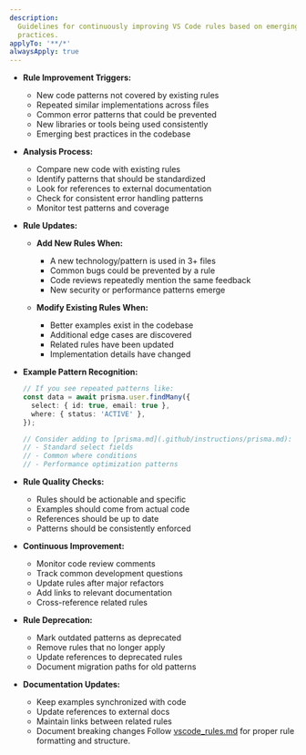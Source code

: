 ```yaml
---
description:
  Guidelines for continuously improving VS Code rules based on emerging code patterns and best
  practices.
applyTo: '**/*'
alwaysApply: true
---
```


- **Rule Improvement Triggers:**

  - New code patterns not covered by existing rules
  - Repeated similar implementations across files
  - Common error patterns that could be prevented
  - New libraries or tools being used consistently
  - Emerging best practices in the codebase

- **Analysis Process:**

  - Compare new code with existing rules
  - Identify patterns that should be standardized
  - Look for references to external documentation
  - Check for consistent error handling patterns
  - Monitor test patterns and coverage

- **Rule Updates:**

  - **Add New Rules When:**

    - A new technology/pattern is used in 3+ files
    - Common bugs could be prevented by a rule
    - Code reviews repeatedly mention the same feedback
    - New security or performance patterns emerge

  - **Modify Existing Rules When:**
    - Better examples exist in the codebase
    - Additional edge cases are discovered
    - Related rules have been updated
    - Implementation details have changed

- **Example Pattern Recognition:**

  ```typescript
  // If you see repeated patterns like:
  const data = await prisma.user.findMany({
    select: { id: true, email: true },
    where: { status: 'ACTIVE' },
  });

  // Consider adding to [prisma.md](.github/instructions/prisma.md):
  // - Standard select fields
  // - Common where conditions
  // - Performance optimization patterns
  ```

- **Rule Quality Checks:**

  - Rules should be actionable and specific
  - Examples should come from actual code
  - References should be up to date
  - Patterns should be consistently enforced

- **Continuous Improvement:**

  - Monitor code review comments
  - Track common development questions
  - Update rules after major refactors
  - Add links to relevant documentation
  - Cross-reference related rules

- **Rule Deprecation:**

  - Mark outdated patterns as deprecated
  - Remove rules that no longer apply
  - Update references to deprecated rules
  - Document migration paths for old patterns

- **Documentation Updates:**
  - Keep examples synchronized with code
  - Update references to external docs
  - Maintain links between related rules
  - Document breaking changes Follow [vscode_rules.md](.github/instructions/vscode_rules.md) for
    proper rule formatting and structure.
